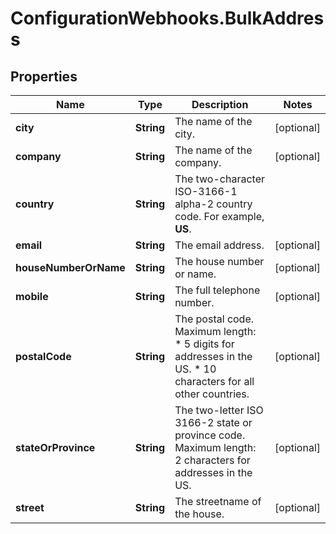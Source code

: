 # ConfigurationWebhooks.BulkAddress

## Properties

Name | Type | Description | Notes
------------ | ------------- | ------------- | -------------
**city** | **String** | The name of the city. | [optional] 
**company** | **String** | The name of the company. | [optional] 
**country** | **String** | The two-character ISO-3166-1 alpha-2 country code. For example, **US**. | 
**email** | **String** | The email address. | [optional] 
**houseNumberOrName** | **String** | The house number or name. | [optional] 
**mobile** | **String** | The full telephone number. | [optional] 
**postalCode** | **String** | The postal code.  Maximum length:  * 5 digits for addresses in the US.  * 10 characters for all other countries. | [optional] 
**stateOrProvince** | **String** | The two-letter ISO 3166-2 state or province code.  Maximum length: 2 characters for addresses in the US. | [optional] 
**street** | **String** | The streetname of the house. | [optional] 


